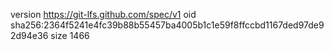 version https://git-lfs.github.com/spec/v1
oid sha256:2364f5241e4fc39b88b55457ba4005b1c1e59f8ffccbd1167ded97de92d94e36
size 1466
